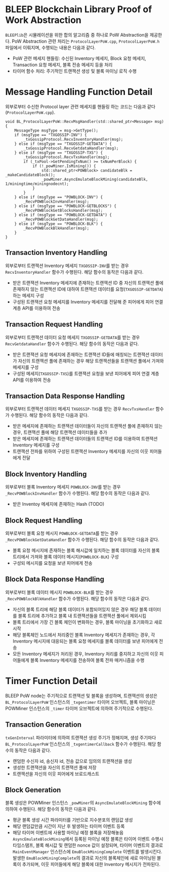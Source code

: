# BLEEP Blockchain Library Proof of Work Abstraction
`BLEEPlib`은 시뮬레이션을 위한 합의 알고리즘 중 하나로 PoW Abstraction을 제공한다. PoW Abstraction 관련 처리는 `ProtocolLayerPoW.cpp`, `ProtocolLayerPoW.h` 파일에서 이뤄지며, 수행되는 내용은 다음과 같다.
- PoW 관련 메세지 핸들링: 수신된 Inventory 메세지, Block 요청 메세지, Transaction 요청 메세지, 블록 전송 메세지 등을 처리
- 타이머 함수 처리: 주기적인 트랜잭션 생성 및 블록 마이닝 로직 수행

# Message Handling Function Detail
외부로부터 수신한 Protocol layer 관련 메세지를 핸들링 하는 코드는 다음과 같다 (`ProtocolLayerPoW.cpp`).
```
void BL_ProtocolLayerPoW::RecvMsgHandler(std::shared_ptr<Message> msg) {
    MessageType msgType = msg->GetType();
    if (msgType == "TXGOSSIP-INV") {
        _txGossipProtocol.RecvInventoryHandler(msg);
    } else if (msgType == "TXGOSSIP-GETDATA") {
        _txGossipProtocol.RecvGetdataHandler(msg);
    } else if (msgType == "TXGOSSIP-TXS") {
        _txGossipProtocol.RecvTxsHandler(msg);
        if (_txPool->GetPendingTxNum() >= txNumPerBlock) {
            if (!_powMiner.IsMining()) {
                std::shared_ptr<POWBlock> candidateBlk = _makeCandidateBlock();
                _powMiner.AsyncEmulateBlockMining(candidateBlk, 1/miningtime/miningnodecnt);
            }
        }
    } else if (msgType == "POWBLOCK-INV") {
        _RecvPOWBlockInvHandler(msg);
    } else if (msgType == "POWBLOCK-GETBLOCKS") {
        _RecvPOWBlockGetBlocksHandler(msg);
    } else if (msgType == "POWBLOCK-GETDATA") {
        _RecvPOWBlockGetDataHandler(msg);
    } else if (msgType == "POWBLOCK-BLK") {
        _RecvPOWBlockBlkHandler(msg);
    }
}
```
## Transaction Inventory Handling
외부로부터 트랜잭션 Inventory 메세지 `TXGOSSIP-INV`를 받는 경우 `RecvInventoryHandler` 함수가 수행된다. 해당 함수의 동작은 다음과 같다.
- 받은 트랜잭션 Inventory 메세지에 존재하는 트랜잭션 ID 중 자신의 트랜잭션 풀에 존재하지 않는 트랜잭션 ID에 대하여 트랜잭션 데이터를 요청(`TXGOSSIP-GETDATA`)하는 메세지 구성
- 구성된 트랜잭션 요청 메세지를 Inventory 메세지를 전달해 준 피어에게 피어 연결 계층 API를 이용하여 전송
## Transaction Request Handling
외부로부터 트랜잭션 데이터 요청 메세지 `TXGOSSIP-GETDATA`를 받는 경우 `RecvGetdataHandler` 함수가 수행된다. 해당 함수의 동작은 다음과 같다.
- 받은 트랜잭션 요청 메세지에 존재하는 트랜잭션 ID들에 매칭되는 트랜잭션 데이터가 자신의 트랜잭션 풀에 존재하는 경우 해당 트랜잭션들을 트랜잭션 풀에서 가져와 메세지를 구성
- 구성된 메세지(`TXGOSSIP-TXS`)를 트랜잭션 요청을 보낸 피어에게 피어 연결 계층 API를 이용하여 전송
## Transaction Data Response Handling
외부로부터 트랜잭션 데이터 메세지 `TXGOSSIP-TXS`를 받는 경우 `RecvTxsHandler` 함수가 수행된다. 해당 함수의 동작은 다음과 같다.
- 받은 메세지에 존재하는 트랜잭션 데이터들이 자신의 트랜잭션 풀에 존재하지 않는 경우, 트랜잭션 풀에 해당 트랜잭션 데이터들을 추가
- 받은 메세지에 존재하는 트랜잭션 데이터들의 트랜잭션 ID를 이용하여 트랜잭션 Inventory 메세지를 구성
- 트랜잭션 전파를 위하여 구성된 트랜잭션 Inventory 메세지를 자신의 이웃 피어들에게 전달
## Block Inventory Handling
외부로부터 블록 Inventory 메세지 `POWBLOCK-INV`를 받는 경우 `_RecvPOWBlockInvHandler` 함수가 수행된다. 해당 함수의 동작은 다음과 같다.
- 받은 Inventoy 메세지에 존재하는 Hash (TODO)
## Block Request Handling
외부로부터 블록 요청 메시지 `POWBLOCK-GETDATA`를 받는 경우 `_RecvPOWBlockGetDataHandler` 함수가 수행된다. 해당 함수의 동작은 다음과 같다.
- 블록 요청 메시지에 존재하는 블록 해시값에 일치하는 블록 데이터를 자신의 블록 트리에서 가져와 블록 데이터 메시지(`POWBLOCK-BLK`) 구성
- 구성되 메시지를 요청을 보낸 피어에게 전송
## Block Data Response Handling
외부로부터 블록 데이터 메시지 `POWBLOCK-BLK`를 받는 경우 `_RecvPOWBlockBlkHandler` 함수가 수행된다. 해당 함수의 동작은 다음과 같다.
- 자신의 블록 트리에 해당 블록 데이터가 포함되어있지 않은 경우 해당 블록 데이터를 블록 트리에 추가하고 블록 내 트랜잭션들을 트랜잭션 풀에서 제외시킴
- 블록 트리에서 가장 긴 블록 체인이 변화하는 경우, 블록 마이닝을 초기화하고 새로 시작
- 해당 블록체인 노드에서 처리중인 블록 Inventory 메세지가 존재하는 경우, 각 Inventory 메시지에 대응되는 블록 요청 메세지를 블록 데이터를 보낸 피어에게 전송
- 모든 Inventory 메세지가 처리된 경우, Inventory 처리를 중지하고 자신의 이웃 피어들에게 블록 Inventory 메세지를 전송하여 블록 전파 매커니즘을 수행

# Timer Function Detail
BLEEP PoW node는 주기적으로 트랜잭션 및 블록을 생성하며, 트랜잭션의 생성은 `BL_ProtocolLayerPoW` 인스턴스의 `_txgentimer` 타이머 오브젝트, 블록 마이닝은 POWMiner 인스턴스의 `_timer` 타이머 오브젝트에 의하여 주기적으로 수행된다.
## Transaction Generation
`txGenInterval` 파라미터에 의하여 트랜잭션 생성 주기가 정해지며, 생성 주기마다 `BL_ProtocolLayerPoW` 인스턴스의 `_txgentimerCallback` 함수가 수행된다. 해당 함수의 동작은 다음과 같다.
- 랜덤한 수신자 id, 송신자 id, 전송 값으로 임의의 트랜잭션을 생성
- 생성한 트랜잭션을 자신의 트랜잭션 풀에 저장
- 트랜잭션을 자신의 이웃 피어에게 브로드캐스트
## Block Generation
블록 생성은 POWMiner 인스턴스 `_powMiner`의 `AsyncEmulateBlockMining` 함수에 의하여 수행된다. 해당 함수의 동작은 다음과 같다.
- 평균 블록 생성 시간 파라미터를 기반으로 지수분포의 랜덤값 생성
- 해당 랜덤값만큼 시간이 지난 후 발생하는 타이머 이벤트 등록
- 해당 타이머 이벤트에 사용할 마이닝 예정 블록을 저장해놓음
`AsyncEmulateBlockMining`에서 등록된 마이닝 예정 블록은 타이머 이벤트 수행시 타임스탬프, 블록 해시값 및 랜덤한 nonce 값이 설정되며, 타이머 이벤트의 결과로 `MainEventManager` 인스턴스에 `EmuBlockMiningComplete` 이벤트를 발생시킨다.
발생한 `EmuBlockMiningComplete`의 결과로 자신의 블록체인에 새로 마이닝된 블록이 추가되며, 이웃 피어들에게 해당 블록에 대한 Inventory 메시지가 전파된다.

